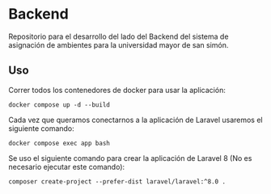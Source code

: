 # Backend
Repositorio para el desarrollo del lado del Backend del sistema de asignación de ambientes para la universidad mayor de san simón.

## Uso

Correr todos los contenedores de docker para usar la aplicación:

```
docker compose up -d --build
```

Cada vez que queramos conectarnos a la aplicación de Laravel usaremos el siguiente comando:

```
docker compose exec app bash
```

Se uso el siguiente comando para crear la aplicación de Laravel 8 (No es necesario ejecutar este comando):

```
composer create-project --prefer-dist laravel/laravel:^8.0 .
```